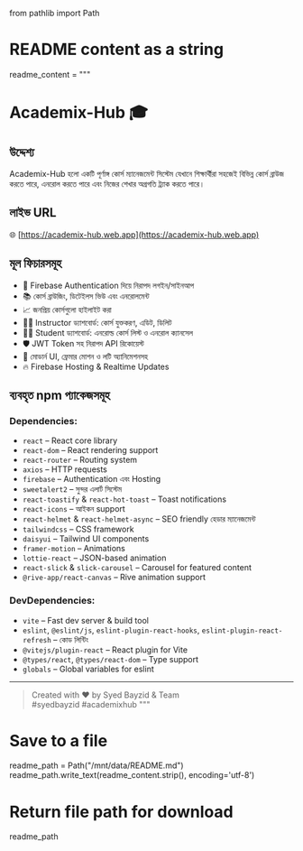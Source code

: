 from pathlib import Path

# README content as a string
readme_content = """
# Academix-Hub 🎓

## উদ্দেশ্য

Academix-Hub হলো একটি পূর্ণাঙ্গ কোর্স ম্যানেজমেন্ট সিস্টেম যেখানে শিক্ষার্থীরা সহজেই বিভিন্ন কোর্স ব্রাউজ করতে পারে, এনরোল করতে পারে এবং নিজের শেখার অগ্রগতি ট্র্যাক করতে পারে।

## লাইভ URL

🌐 [https://academix-hub.web.app](https://academix-hub.web.app)

## মূল ফিচারসমূহ

- 🔐 Firebase Authentication দিয়ে নিরাপদ লগইন/সাইনআপ
- 📚 কোর্স ব্রাউজিং, ডিটেইলস ভিউ এবং এনরোলমেন্ট
- 📈 জনপ্রিয় কোর্সগুলো হাইলাইট করা
- 👨‍🏫 Instructor ড্যাশবোর্ড: কোর্স যুক্তকরণ, এডিট, ডিলিট
- 👩‍🎓 Student ড্যাশবোর্ড: এনরোল্ড কোর্স লিস্ট ও এনরোল ক্যানসেল
- 🛡️ JWT Token সহ নিরাপদ API রিকোয়েস্ট
- 🎨 মোডার্ন UI, ফ্রেমার মোশন ও লটি অ্যানিমেশনসহ
- 🔥 Firebase Hosting & Realtime Updates

## ব্যবহৃত npm প্যাকেজসমূহ

### Dependencies:

- `react` – React core library
- `react-dom` – React rendering support
- `react-router` – Routing system
- `axios` – HTTP requests
- `firebase` – Authentication এবং Hosting
- `sweetalert2` – সুন্দর এলার্ট সিস্টেম
- `react-toastify` & `react-hot-toast` – Toast notifications
- `react-icons` – আইকন support
- `react-helmet` & `react-helmet-async` – SEO friendly হেডার ম্যানেজমেন্ট
- `tailwindcss` – CSS framework
- `daisyui` – Tailwind UI components
- `framer-motion` – Animations
- `lottie-react` – JSON-based animation
- `react-slick` & `slick-carousel` – Carousel for featured content
- `@rive-app/react-canvas` – Rive animation support

### DevDependencies:

- `vite` – Fast dev server & build tool
- `eslint`, `@eslint/js`, `eslint-plugin-react-hooks`, `eslint-plugin-react-refresh` – কোড লিন্টিং
- `@vitejs/plugin-react` – React plugin for Vite
- `@types/react`, `@types/react-dom` – Type support
- `globals` – Global variables for eslint

---

> Created with ❤️ by Syed Bayzid & Team  
> #syedbayzid #academixhub
"""

# Save to a file
readme_path = Path("/mnt/data/README.md")
readme_path.write_text(readme_content.strip(), encoding='utf-8')

# Return file path for download
readme_path
